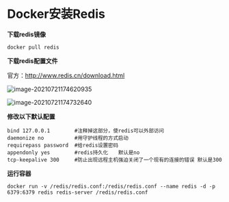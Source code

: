 # Docker安装Redis



**下载redis镜像**

```
docker pull redis
```

**下载redis配置文件**

官方：http://www.redis.cn/download.html

![image-20210721174620935](https://cdn.coder369.com/img/blog/image-20210721174620935.png)

![image-20210721174732640](https://cdn.coder369.com/img/blog/image-20210721174732640.png)

**修改以下默认配置**

```
bind 127.0.0.1        #注释掉这部分，使redis可以外部访问
daemonize no          #用守护线程的方式启动
requirepass password  #给redis设置密码
appendonly yes        #redis持久化　　默认是no
tcp-keepalive 300     #防止出现远程主机强迫关闭了一个现有的连接的错误 默认是300
```

**运行容器**

```
docker run -v /redis/redis.conf:/redis/redis.conf --name redis -d -p 6379:6379 redis redis-server /redis/redis.conf
```



